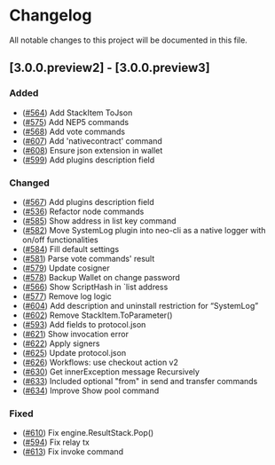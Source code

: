 # Changelog
All notable changes to this project will be documented in this file.

## [3.0.0.preview2] - [3.0.0.preview3]
### Added
- ([#564](https://github.com/neo-project/neo-node/pull/564)) Add StackItem ToJson
- ([#575](https://github.com/neo-project/neo-node/pull/575)) Add NEP5 commands
- ([#568](https://github.com/neo-project/neo-node/pull/568)) Add vote commands
- ([#607](https://github.com/neo-project/neo-node/pull/607)) Add 'nativecontract' command
- ([#608](https://github.com/neo-project/neo-node/pull/608)) Ensure json extension in wallet
- ([#599](https://github.com/neo-project/neo-node/pull/599)) Add plugins description field

### Changed
- ([#567](https://github.com/neo-project/neo-node/pull/567)) Add plugins description field
- ([#536](https://github.com/neo-project/neo-node/pull/536)) Refactor node commands
- ([#585](https://github.com/neo-project/neo-node/pull/585)) Show address in list key command
- ([#582](https://github.com/neo-project/neo-node/pull/582)) Move SystemLog plugin into neo-cli as a native logger with on/off functionalities
- ([#584](https://github.com/neo-project/neo-node/pull/584)) Fill default settings
- ([#581](https://github.com/neo-project/neo-node/pull/581)) Parse vote commands' result
- ([#579](https://github.com/neo-project/neo-node/pull/579)) Update cosigner
- ([#578](https://github.com/neo-project/neo-node/pull/578)) Backup Wallet on change password
- ([#566](https://github.com/neo-project/neo-node/pull/566)) Show ScriptHash in `list address
- ([#577](https://github.com/neo-project/neo-node/pull/577)) Remove log logic
- ([#604](https://github.com/neo-project/neo-node/pull/604)) Add description and uninstall restriction for “SystemLog”
- ([#602](https://github.com/neo-project/neo-node/pull/602)) Remove StackItem.ToParameter()
- ([#593](https://github.com/neo-project/neo-node/pull/593)) Add fields to protocol.json
- ([#621](https://github.com/neo-project/neo-node/pull/621)) Show invocation error
- ([#622](https://github.com/neo-project/neo-node/pull/622)) Apply signers
- ([#625](https://github.com/neo-project/neo-node/pull/625)) Update protocol.json
- ([#626](https://github.com/neo-project/neo-node/pull/626)) Workflows: use checkout action v2
- ([#630](https://github.com/neo-project/neo-node/pull/630)) Get innerException message Recursively
- ([#633](https://github.com/neo-project/neo-node/pull/633)) Included optional "from" in send and transfer commands
- ([#634](https://github.com/neo-project/neo-node/pull/634)) Improve Show pool command

### Fixed
- ([#610](https://github.com/neo-project/neo-node/pull/610)) Fix engine.ResultStack.Pop()
- ([#594](https://github.com/neo-project/neo-node/pull/594)) Fix relay tx
- ([#613](https://github.com/neo-project/neo-node/pull/613)) Fix invoke command